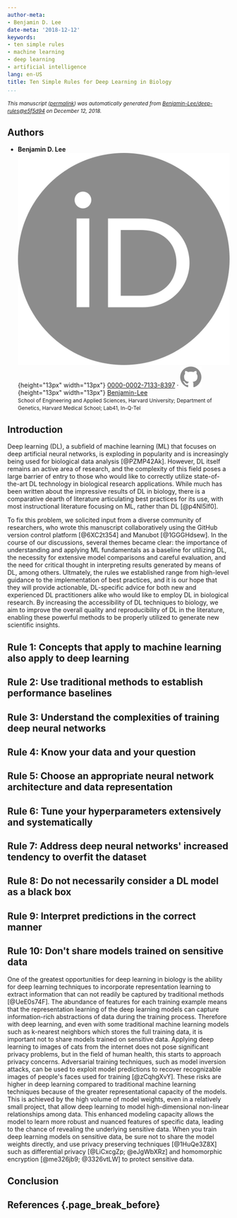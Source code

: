 ```yaml
---
author-meta:
- Benjamin D. Lee
date-meta: '2018-12-12'
keywords:
- ten simple rules
- machine learning
- deep learning
- artificial intelligence
lang: en-US
title: Ten Simple Rules for Deep Learning in Biology
...
```







<small><em>
This manuscript
([permalink](https://Benjamin-Lee.github.io/deep-rules/v/e5f5d94c46d5ebb5de74c4498d9df80a17e01931/))
was automatically generated
from [Benjamin-Lee/deep-rules@e5f5d94](https://github.com/Benjamin-Lee/deep-rules/tree/e5f5d94c46d5ebb5de74c4498d9df80a17e01931)
on December 12, 2018.
</em></small>

## Authors



+ **Benjamin D. Lee**<br>
    ![ORCID icon](images/orcid.svg){height="13px" width="13px"}
    [0000-0002-7133-8397](https://orcid.org/0000-0002-7133-8397)
    · ![GitHub icon](images/github.svg){height="13px" width="13px"}
    [Benjamin-Lee](https://github.com/Benjamin-Lee)<br>
  <small>
     School of Engineering and Applied Sciences, Harvard University; Department of Genetics, Harvard Medical School; Lab41, In-Q-Tel
  </small>



## Introduction

Deep learning (DL), a subfield of machine learning (ML) that focuses on deep artificial neural networks, is exploding in popularity and is increasingly being used for biological data analysis [@PZMP42Ak].
However, DL itself remains an active area of research, and the complexity of this field poses a large barrier of entry to those who would like to correctly utilize state-of-the-art DL technology in biological research applications.
While much has been written about the impressive results of DL in biology, there is a comparative dearth of literature articulating best practices for its use, with most instructional literature focusing on ML, rather than DL [@p4Nl5If0].

To fix this problem, we solicited input from a diverse community of researchers, who wrote this manuscript collaboratively using the GitHub version control platform [@6XC2t354] and Manubot [@1GGGHdsew].
In the course of our discussions, several themes became clear: the importance of understanding and applying ML fundamentals as a baseline for utilizing DL, the necessity for extensive model comparisons and careful evaluation, and the need for critical thought in interpreting results generated by means of DL, among others.
Ultmately, the rules we established range from high-level guidance to the implementation of best practices, and it is our hope that they will provide actionable, DL-specific advice for both new and experienced DL practitioners alike who would like to employ DL in biological research.
By increasing the accessibility of DL techniques to biology, we aim to improve the overall quality and reproducibility of DL in the literature, enabling these powerful methods to be properly utilized to generate new scientific insights.


## Rule 1: Concepts that apply to machine learning also apply to deep learning



## Rule 2: Use traditional methods to establish performance baselines


## Rule 3: Understand the complexities of training deep neural networks


## Rule 4: Know your data and your question


## Rule 5: Choose an appropriate neural network architecture and data representation


## Rule 6: Tune your hyperparameters extensively and systematically


## Rule 7: Address deep neural networks' increased tendency to overfit the dataset


## Rule 8: Do not necessarily consider a DL model as a black box


## Rule 9: Interpret predictions in the correct manner


## Rule 10: Don't share models trained on sensitive data

One of the greatest opportunities for deep learning in biology is the ability for deep learning techniques to incorporate representation learning to extract information that can not readily be captured by traditional methods [@UeE0s74F]. 
The abundance of features for each training example means that the representation learning of the deep learning models can capture information-rich abstractions of data during the training process. Therefore with deep learning, and even with some traditional machine learning models such as k-nearest neighbors which stores the full training data, it is important not to share models trained on sensitive data.
Applying deep learning to images of cats from the internet does not pose significant privacy problems, but in the field of human health, this starts to approach privacy concerns. 
Adversarial training techniques, such as model inversion attacks, can be used to exploit model predictions to recover recognizable images of people's faces used for training [@zCqhgXvY]. 
These risks are higher in deep learning compared to traditional machine learning techniques because of the greater representational capacity of the models. 
This is achieved by the high volume of model weights, even in a relatively small project, that allow deep learning to model high-dimensional non-linear relationships among data. 
This enhanced modeling capacity allows the model to learn more robust and nuanced features of specific data, leading to the chance of revealing the underlying sensitive data. 
When you train deep learning models on sensitive data, be sure not to share the model weights directly, and use privacy preserving techniques [@1HuQe3Z8X] such as differential privacy [@LiCxcgZp; @eJgWbXRz] and homomorphic encryption [@me326jb9; @3326vtLW] to protect sensitive data.



## Conclusion


## References {.page_break_before}

<!-- Explicitly insert bibliography here -->
<div id="refs"></div>
